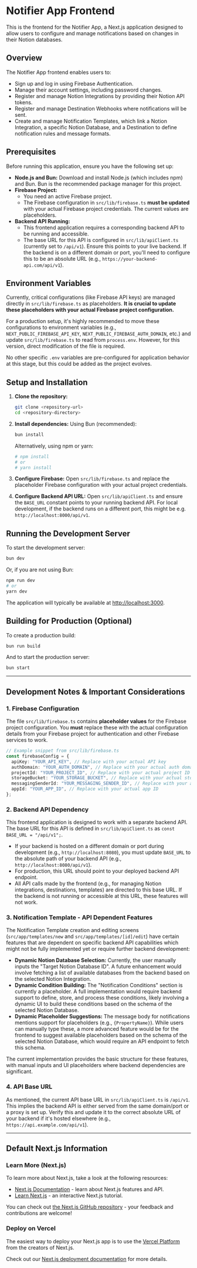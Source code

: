 # Notifier App Frontend

This is the frontend for the Notifier App, a Next.js application designed to allow users to configure and manage notifications based on changes in their Notion databases.

## Overview

The Notifier App frontend enables users to:

*   Sign up and log in using Firebase Authentication.
*   Manage their account settings, including password changes.
*   Register and manage Notion Integrations by providing their Notion API tokens.
*   Register and manage Destination Webhooks where notifications will be sent.
*   Create and manage Notification Templates, which link a Notion Integration, a specific Notion Database, and a Destination to define notification rules and message formats.

## Prerequisites

Before running this application, ensure you have the following set up:

*   **Node.js and Bun:** Download and install Node.js (which includes npm) and Bun. Bun is the recommended package manager for this project.
*   **Firebase Project:**
    *   You need an active Firebase project.
    *   The Firebase configuration in `src/lib/firebase.ts` **must be updated** with your actual Firebase project credentials. The current values are placeholders.
*   **Backend API Running:**
    *   This frontend application requires a corresponding backend API to be running and accessible.
    *   The base URL for this API is configured in `src/lib/apiClient.ts` (currently set to `/api/v1`). Ensure this points to your live backend. If the backend is on a different domain or port, you'll need to configure this to be an absolute URL (e.g., `https://your-backend-api.com/api/v1`).

## Environment Variables

Currently, critical configurations (like Firebase API keys) are managed directly in `src/lib/firebase.ts` as placeholders. **It is crucial to update these placeholders with your actual Firebase project configuration.**

For a production setup, it's highly recommended to move these configurations to environment variables (e.g., `NEXT_PUBLIC_FIREBASE_API_KEY`, `NEXT_PUBLIC_FIREBASE_AUTH_DOMAIN`, etc.) and update `src/lib/firebase.ts` to read from `process.env`. However, for this version, direct modification of the file is required.

No other specific `.env` variables are pre-configured for application behavior at this stage, but this could be added as the project evolves.

## Setup and Installation

1.  **Clone the repository:**
    ```bash
    git clone <repository-url>
    cd <repository-directory>
    ```

2.  **Install dependencies:**
    Using Bun (recommended):
    ```bash
    bun install
    ```
    Alternatively, using npm or yarn:
    ```bash
    # npm install
    # or
    # yarn install
    ```

3.  **Configure Firebase:**
    Open `src/lib/firebase.ts` and replace the placeholder Firebase configuration with your actual project credentials.

4.  **Configure Backend API URL:**
    Open `src/lib/apiClient.ts` and ensure the `BASE_URL` constant points to your running backend API. For local development, if the backend runs on a different port, this might be e.g. `http://localhost:8000/api/v1`.

## Running the Development Server

To start the development server:

```bash
bun dev
```
Or, if you are not using Bun:
```bash
npm run dev
# or
yarn dev
```

The application will typically be available at [http://localhost:3000](http://localhost:3000).

## Building for Production (Optional)

To create a production build:

```bash
bun run build
```

And to start the production server:

```bash
bun start
```

---

## Development Notes & Important Considerations

### 1. Firebase Configuration

The file `src/lib/firebase.ts` contains **placeholder values** for the Firebase project configuration. You **must** replace these with the actual configuration details from your Firebase project for authentication and other Firebase services to work.

```typescript
// Example snippet from src/lib/firebase.ts
const firebaseConfig = {
  apiKey: "YOUR_API_KEY", // Replace with your actual API key
  authDomain: "YOUR_AUTH_DOMAIN", // Replace with your actual auth domain
  projectId: "YOUR_PROJECT_ID", // Replace with your actual project ID
  storageBucket: "YOUR_STORAGE_BUCKET", // Replace with your actual storage bucket
  messagingSenderId: "YOUR_MESSAGING_SENDER_ID", // Replace with your actual messaging sender ID
  appId: "YOUR_APP_ID", // Replace with your actual app ID
};
```

### 2. Backend API Dependency

This frontend application is designed to work with a separate backend API. The base URL for this API is defined in `src/lib/apiClient.ts` as `const BASE_URL = "/api/v1";`.

*   If your backend is hosted on a different domain or port during development (e.g., `http://localhost:8080`), you must update `BASE_URL` to the absolute path of your backend API (e.g., `http://localhost:8080/api/v1`).
*   For production, this URL should point to your deployed backend API endpoint.
*   All API calls made by the frontend (e.g., for managing Notion integrations, destinations, templates) are directed to this base URL. If the backend is not running or accessible at this URL, these features will not work.

### 3. Notification Template - API Dependent Features

The Notification Template creation and editing screens (`src/app/templates/new` and `src/app/templates/[id]/edit`) have certain features that are dependent on specific backend API capabilities which might not be fully implemented yet or require further backend development:

*   **Dynamic Notion Database Selection:** Currently, the user manually inputs the "Target Notion Database ID". A future enhancement would involve fetching a list of available databases from the backend based on the selected Notion Integration.
*   **Dynamic Condition Building:** The "Notification Conditions" section is currently a placeholder. A full implementation would require backend support to define, store, and process these conditions, likely involving a dynamic UI to build these conditions based on the schema of the selected Notion Database.
*   **Dynamic Placeholder Suggestions:** The message body for notifications mentions support for placeholders (e.g., `{PropertyName}`). While users can manually type these, a more advanced feature would be for the frontend to suggest available placeholders based on the schema of the selected Notion Database, which would require an API endpoint to fetch this schema.

The current implementation provides the basic structure for these features, with manual inputs and UI placeholders where backend dependencies are significant.

### 4. API Base URL

As mentioned, the current API base URL in `src/lib/apiClient.ts` is `/api/v1`. This implies the backend API is either served from the same domain/port or a proxy is set up. Verify this and update it to the correct absolute URL of your backend if it's hosted elsewhere (e.g., `https://api.example.com/api/v1`).

---

## Default Next.js Information

### Learn More (Next.js)

To learn more about Next.js, take a look at the following resources:

- [Next.js Documentation](https://nextjs.org/docs) - learn about Next.js features and API.
- [Learn Next.js](https://nextjs.org/learn) - an interactive Next.js tutorial.

You can check out [the Next.js GitHub repository](https://github.com/vercel/next.js) - your feedback and contributions are welcome!

### Deploy on Vercel

The easiest way to deploy your Next.js app is to use the [Vercel Platform](https://vercel.com/new?utm_medium=default-template&filter=next.js&utm_source=create-next-app&utm_campaign=create-next-app-readme) from the creators of Next.js.

Check out our [Next.js deployment documentation](https://nextjs.org/docs/app/building-your-application/deploying) for more details.

<!-- テスト用  -->
